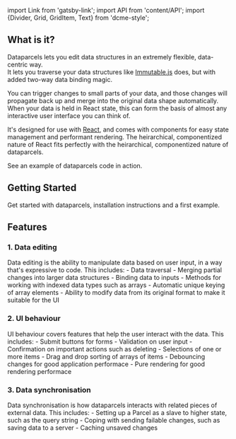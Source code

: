 import Link from 'gatsby-link';
import API from 'content/API';
import {Divider, Grid, GridItem, Text} from 'dcme-style';

## What is it?

Dataparcels lets you edit data structures in an extremely flexible, data-centric way.<br />
It lets you traverse your data structures like [Immutable.js](https://facebook.github.io/immutable-js/) does, but with added two-way data binding magic.

You can trigger changes to small parts of your data, and those changes will propagate back up and merge into the original data shape automatically. When your data is held in React state, this can form the basis of almost any interactive user interface you can think of.

It's designed for use with [React](https://reactjs.org/), and comes with components for easy state management and performant rendering. The heirarchical, componentized nature of React fits perfectly with the heirarchical, componentized nature of dataparcels.

<Text modifier="weightKilo"><Link to="/examples/editing-arrays">See an example of dataparcels code in action</Link></Text>.

## Getting Started

<Link to="/getting-started">Get started with dataparcels</Link>, installation instructions and a first example.

## Features

### 1. Data editing

<Link to="/data-editing">Data editing</Link> is the ability to manipulate data based on user input, in a way that's expressive to code. This includes:
- <Link to="/data-editing#data-traversal">Data traversal</Link>
- <Link to="/data-editing#merging-changes">Merging partial changes</Link> into larger data structures
- <Link to="/data-editing#binding-inputs">Binding data to inputs</Link>
- Methods for working with <Link to="/data-editing#indexed-methods">indexed data types</Link> such as arrays
- <Link to="/data-editing#unique-keying">Automatic unique keying</Link> of array elements
- Ability to <Link to="/data-editing#modify">modify data</Link> from its original format to make it suitable for the UI

### 2. UI behaviour

<Link to="/ui-behaviour">UI behaviour</Link> covers features that help the user interact with the data. This includes:
- <Link to="/ui-behaviour#submit-buttons">Submit buttons</Link> for forms
- <Link to="/ui-behaviour#validation">Validation</Link> on user input
- <Link to="/ui-behaviour#confirmation">Confirmation</Link> on important actions such as deleting
- <Link to="/ui-behaviour#selections">Selections</Link> of one or more items
- <Link to="/ui-behaviour#drag-and-drop">Drag and drop sorting</Link> of arrays of items
- <Link to="/ui-behaviour#debouncing-changes">Debouncing changes</Link> for good application performace
- <Link to="/ui-behaviour#pure-rendering">Pure rendering</Link> for good rendering performace

### 3. Data synchronisation

<Link to="/data-synchronisation">Data synchronisation</Link> is how dataparcels interacts with related pieces of external data. This includes:
- Setting up a <Link to="/data-synchronisation#parcel-as-a-slave">Parcel as a slave</Link> to higher state, such as the query string
- Coping with <Link to="/data-synchronisation#sending-failable-changes">sending failable changes</Link>, such as saving data to a server
- <Link to="/data-synchronisation#caching-unsaved0-changes">Caching unsaved changes</Link>
